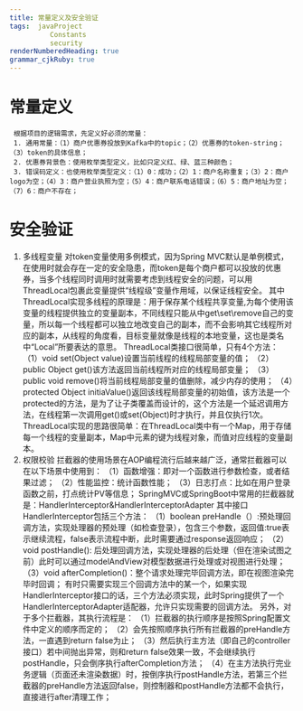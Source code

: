 ```yaml
---
title: 常量定义及安全验证
tags:  javaProject
          Constants
		  security
renderNumberedHeading: true
grammar_cjkRuby: true
---
```



# 常量定义
     根据项目的逻辑需求，先定义好必须的常量：
	 1. 通用常量：（1）商户优惠券投放到Kafka中的topic；（2）优惠券的token-string；（3）token的具体信息；
	 2. 优惠券背景色：使用枚举类型定义，比如只定义红、绿、蓝三种颜色；
	 3. 错误码定义：也使用枚举类型定义：（1）0：成功；（2）1：商户名称重复；（3）2：商户logo为空；（4）3：商户营业执照为空；（5）4：商户联系电话错误；（6）5：商户地址为空；（7）6：商户不存在；
# 安全验证
1. 多线程变量
   对token变量使用多例模式，因为Spring MVC默认是单例模式，在使用时就会存在一定的安全隐患，而token是每个商户都可以投放的优惠券，当多个线程同时调用时就需要考虑到线程安全的问题，可以用ThreadLocal包裹此变量提供“线程级”变量作用域，以保证线程安全。
	  其中ThreadLocal实现多线程的原理是：用于保存某个线程共享变量,为每个使用该变量的线程提供独立的变量副本，不同线程只能从中get\set\remove自己的变量，所以每一个线程都可以独立地改变自己的副本，而不会影响其它线程所对应的副本，从线程的角度看，目标变量就像是线程的本地变量，这也是类名中“Local”所要表达的意思。
	  ThreadLocal类接口很简单，只有4个方法：
	  （1）void set(Object value)设置当前线程的线程局部变量的值；
	  （2）public Object get()该方法返回当前线程所对应的线程局部变量；
	  （3）public void remove()将当前线程局部变量的值删除，减少内存的使用；
	  （4）protected Object initiaValue()返回该线程局部变量的初始值，该方法是一个protected的方法，是为了让子类覆盖而设计的，这个方法是一个延迟调用方法，在线程第一次调用get()或set(Object)时才执行，并且仅执行1次。
	  ThreadLocal实现的思路很简单：在ThreadLocal类中有一个Map，用于存储每一个线程的变量副本，Map中元素的键为线程对象，而值对应线程的变量副本。
2. 权限校验
   拦截器的使用场景在AOP编程流行后越来越广泛，通常拦截器可以在以下场景中使用到：
   （1）函数增强：即对一个函数进行参数检查，或者结果过滤；
   （2）性能监控：统计函数性能；
   （3）日志打点：比如在用户登录函数之前，打点统计PV等信息；
   SpringMVC或SpringBoot中常用的拦截器就是：HandlerInterceptor&HandlerInterceptorAdapter
   其中接口HandlerInterceptor包括三个方法：
   （1）boolean preHandle（）:预处理回调方法，实现处理器的预处理（如检查登录），包含三个参数，返回值:true表示继续流程，false表示流程中断，此时需要通过response返回响应；
   （2）void postHandle(): 后处理回调方法，实现处理器的后处理（但在渲染试图之前）此时可以通过modelAndView对模型数据进行处理或对视图进行处理；
   （3）void afterCompletion()：整个请求处理完毕回调方法，即在视图渲染完毕时回调；
	 有时只需要实现三个回调方法中的某一个，如果实现HandlerInterceptor接口的话，三个方法必须实现，此时Spring提供了一个HandlerInterceptorAdapter适配器，允许只实现需要的回调方法。
	另外，对于多个拦截器，其执行流程是：
	（1）拦截器的执行顺序是按照Spring配置文件中定义的顺序而定的；
	（2）会先按照顺序执行所有拦截器的preHandle方法，一直遇到return false为止；
	（3）然后执行主方法（即自己的controller接口）若中间抛出异常，则和return false效果一致，不会继续执行postHandle，只会倒序执行afterCompletion方法；
	（4）在主方法执行完业务逻辑（页面还未渲染数据）时，按倒序执行postHandle方法，若第三个拦截器的preHandle方法返回false，则控制器和postHandle方法都不会执行，直接进行after清理工作；
